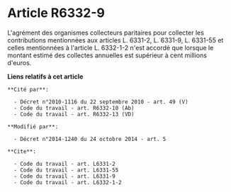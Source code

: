 # Article R6332-9

L'agrément des organismes collecteurs paritaires pour collecter les contributions mentionnées aux articles L. 6331-2, L.
6331-9, L. 6331-55 et celles mentionnées à l'article L. 6332-1-2 n'est accordé que lorsque le montant estimé des collectes
annuelles est supérieur à cent millions d'euros.

**Liens relatifs à cet article**

	**Cité par**:

	  - Décret n°2010-1116 du 22 septembre 2010 - art. 49 (V)
	  - Code du travail - art. R6332-10 (Ab)
	  - Code du travail - art. R6332-13 (VD)

	**Modifié par**:

	  - Décret n°2014-1240 du 24 octobre 2014 - art. 5

	**Cite**:

	  - Code du travail - art. L6331-2
	  - Code du travail - art. L6331-55
	  - Code du travail - art. L6331-9
	  - Code du travail - art. L6332-1-2
